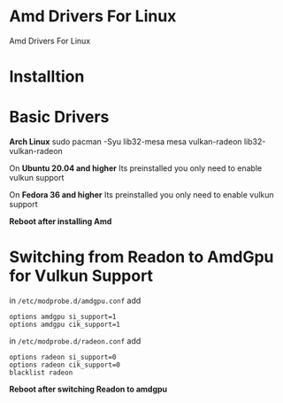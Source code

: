 # Amd Drivers For Linux
Amd Drivers For Linux


# Installtion


# Basic Drivers

**Arch Linux**
sudo pacman -Syu lib32-mesa mesa vulkan-radeon lib32-vulkan-radeon


On **Ubuntu 20.04 and higher** Its preinstalled you only need to enable vulkun support


On **Fedora 36 and higher** Its preinstalled you only need to enable vulkun support


**Reboot after installing Amd**


# Switching from Readon to AmdGpu for Vulkun Support



in `/etc/modprobe.d/amdgpu.conf` add
```
options amdgpu si_support=1
options amdgpu cik_support=1
```


in `/etc/modprobe.d/radeon.conf` add
```
options radeon si_support=0
options radeon cik_support=0
blacklist radeon
```

**Reboot after switching Readon to amdgpu**